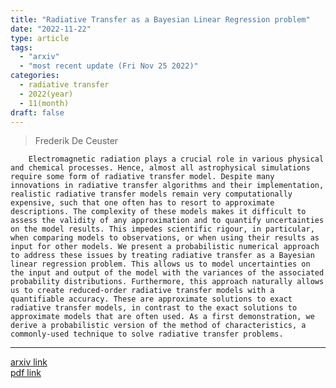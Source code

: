 ```yaml
---
title: "Radiative Transfer as a Bayesian Linear Regression problem"
date: "2022-11-22"
type: article
tags:
  - "arxiv"
  - "most recent update (Fri Nov 25 2022)"
categories:
  - radiative transfer
  - 2022(year)
  - 11(month)
draft: false
---
```

>  Frederik De Ceuster

        Electromagnetic radiation plays a crucial role in various physical and chemical processes. Hence, almost all astrophysical simulations require some form of radiative transfer model. Despite many innovations in radiative transfer algorithms and their implementation, realistic radiative transfer models remain very computationally expensive, such that one often has to resort to approximate descriptions. The complexity of these models makes it difficult to assess the validity of any approximation and to quantify uncertainties on the model results. This impedes scientific rigour, in particular, when comparing models to observations, or when using their results as input for other models. We present a probabilistic numerical approach to address these issues by treating radiative transfer as a Bayesian linear regression problem. This allows us to model uncertainties on the input and output of the model with the variances of the associated probability distributions. Furthermore, this approach naturally allows us to create reduced-order radiative transfer models with a quantifiable accuracy. These are approximate solutions to exact radiative transfer models, in contrast to the exact solutions to approximate models that are often used. As a first demonstration, we derive a probabilistic version of the method of characteristics, a commonly-used technique to solve radiative transfer problems.

---

[arxiv link](https://arxiv.org/abs/2211.12547)  
[pdf link](https://arxiv.org/pdf/2211.12547)